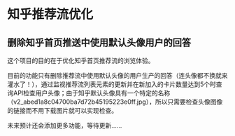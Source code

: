 # 知乎推荐流优化  

## 删除知乎首页推送中使用默认头像用户的回答  

这个项目的目的在于优化知乎首页推荐流的浏览体验。  

目前的功能只有删除推荐流中使用默认头像的用户生产的回答（连头像都不换就来灌水了！），通过监视推荐流列表元素的更新并在新加入的卡片数量达到5个时查询API检查用户头像；由于知乎默认头像具有一个特定的名称（v2_abed1a8c04700ba7d72b45195223e0ff.jpg），所以只需要检查头像图像的链接而不用下载图片就可以实现检查。  

未来预计还会添加更多功能，等待更新……  
